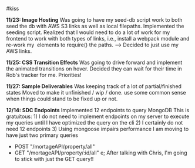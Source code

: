 #kiss

**11/23: Image Hosting**
Was going to have my seed-db script work to both seed the db with AWS S3 links as well as local filepaths.
Implemented the seeding script.
Realized that I would need to do a lot of work for my frontend to work with both types of links, i.e., install a webpack module and re-work my <img> elements to require() the paths.
--> Decided to just use my AWS links.

**11/25: CSS Transition Effects**
Was going to drive forward and implement the animated transitions on hover.
Decided they can wait for their time in Rob's tracker for me. Priorities!

**11/27: Sample Deliverables**
Was keeping track of a lot of partial/finished states
Moved to make it unfinished / wip / done. use some common sense when things could stand to be fixed up or not.

**12/14: SDC Endpoints**
Implemented 12 endpoints to query MongoDB
This is gratuitous:
	1) I do not need to implement endpoints on my server to execute my queries until I have optimized the query on the cli
	2) I certainly do not need 12 endpoints
	3) Using mongoose impairs performance
I am moving to have just two primary queries
  * POST "/mortageAPI/property/all"
  * GET "/mortageAPI/property/:id/all"
e; After talking with Chris, I'm going to stick with just the GET query!!


